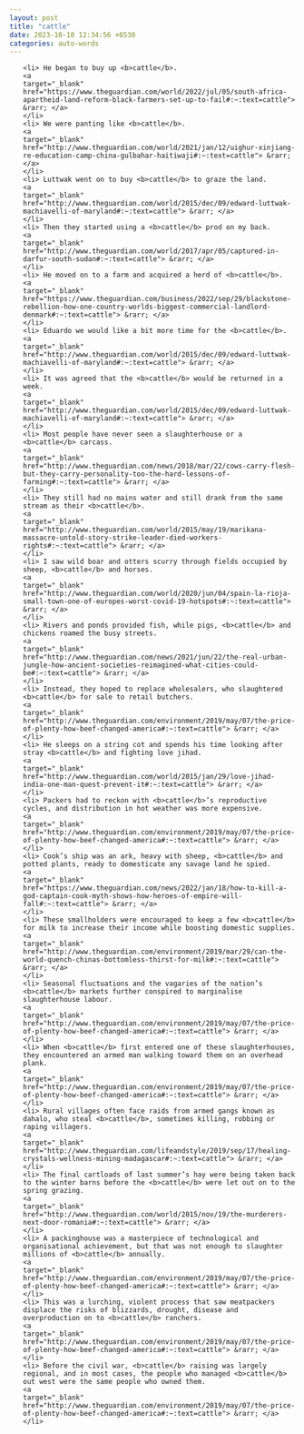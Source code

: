 ```yaml
---
layout: post
title: "cattle"
date: 2023-10-10 12:34:56 +0530
categories: auto-words
---
```

<ol>

    <li> He began to buy up <b>cattle</b>.
    <a 
    target="_blank" 
    href="https://www.theguardian.com/world/2022/jul/05/south-africa-apartheid-land-reform-black-farmers-set-up-to-fail#:~:text=cattle"> &rarr; </a>
    </li>
    <li> We were panting like <b>cattle</b>.
    <a 
    target="_blank" 
    href="http://www.theguardian.com/world/2021/jan/12/uighur-xinjiang-re-education-camp-china-gulbahar-haitiwaji#:~:text=cattle"> &rarr; </a>
    </li>
    <li> Luttwak went on to buy <b>cattle</b> to graze the land.
    <a 
    target="_blank" 
    href="http://www.theguardian.com/world/2015/dec/09/edward-luttwak-machiavelli-of-maryland#:~:text=cattle"> &rarr; </a>
    </li>
    <li> Then they started using a <b>cattle</b> prod on my back.
    <a 
    target="_blank" 
    href="http://www.theguardian.com/world/2017/apr/05/captured-in-darfur-south-sudan#:~:text=cattle"> &rarr; </a>
    </li>
    <li> He moved on to a farm and acquired a herd of <b>cattle</b>.
    <a 
    target="_blank" 
    href="https://www.theguardian.com/business/2022/sep/29/blackstone-rebellion-how-one-country-worlds-biggest-commercial-landlord-denmark#:~:text=cattle"> &rarr; </a>
    </li>
    <li> Eduardo we would like a bit more time for the <b>cattle</b>.
    <a 
    target="_blank" 
    href="http://www.theguardian.com/world/2015/dec/09/edward-luttwak-machiavelli-of-maryland#:~:text=cattle"> &rarr; </a>
    </li>
    <li> It was agreed that the <b>cattle</b> would be returned in a week.
    <a 
    target="_blank" 
    href="http://www.theguardian.com/world/2015/dec/09/edward-luttwak-machiavelli-of-maryland#:~:text=cattle"> &rarr; </a>
    </li>
    <li> Most people have never seen a slaughterhouse or a <b>cattle</b> carcass.
    <a 
    target="_blank" 
    href="http://www.theguardian.com/news/2018/mar/22/cows-carry-flesh-but-they-carry-personality-too-the-hard-lessons-of-farming#:~:text=cattle"> &rarr; </a>
    </li>
    <li> They still had no mains water and still drank from the same stream as their <b>cattle</b>.
    <a 
    target="_blank" 
    href="http://www.theguardian.com/world/2015/may/19/marikana-massacre-untold-story-strike-leader-died-workers-rights#:~:text=cattle"> &rarr; </a>
    </li>
    <li> I saw wild boar and otters scurry through fields occupied by sheep, <b>cattle</b> and horses.
    <a 
    target="_blank" 
    href="http://www.theguardian.com/world/2020/jun/04/spain-la-rioja-small-town-one-of-europes-worst-covid-19-hotspots#:~:text=cattle"> &rarr; </a>
    </li>
    <li> Rivers and ponds provided fish, while pigs, <b>cattle</b> and chickens roamed the busy streets.
    <a 
    target="_blank" 
    href="http://www.theguardian.com/news/2021/jun/22/the-real-urban-jungle-how-ancient-societies-reimagined-what-cities-could-be#:~:text=cattle"> &rarr; </a>
    </li>
    <li> Instead, they hoped to replace wholesalers, who slaughtered <b>cattle</b> for sale to retail butchers.
    <a 
    target="_blank" 
    href="http://www.theguardian.com/environment/2019/may/07/the-price-of-plenty-how-beef-changed-america#:~:text=cattle"> &rarr; </a>
    </li>
    <li> He sleeps on a string cot and spends his time looking after stray <b>cattle</b> and fighting love jihad.
    <a 
    target="_blank" 
    href="http://www.theguardian.com/world/2015/jan/29/love-jihad-india-one-man-quest-prevent-it#:~:text=cattle"> &rarr; </a>
    </li>
    <li> Packers had to reckon with <b>cattle</b>’s reproductive cycles, and distribution in hot weather was more expensive.
    <a 
    target="_blank" 
    href="http://www.theguardian.com/environment/2019/may/07/the-price-of-plenty-how-beef-changed-america#:~:text=cattle"> &rarr; </a>
    </li>
    <li> Cook’s ship was an ark, heavy with sheep, <b>cattle</b> and potted plants, ready to domesticate any savage land he spied.
    <a 
    target="_blank" 
    href="https://www.theguardian.com/news/2022/jan/18/how-to-kill-a-god-captain-cook-myth-shows-how-heroes-of-empire-will-fall#:~:text=cattle"> &rarr; </a>
    </li>
    <li> These smallholders were encouraged to keep a few <b>cattle</b> for milk to increase their income while boosting domestic supplies.
    <a 
    target="_blank" 
    href="http://www.theguardian.com/environment/2019/mar/29/can-the-world-quench-chinas-bottomless-thirst-for-milk#:~:text=cattle"> &rarr; </a>
    </li>
    <li> Seasonal fluctuations and the vagaries of the nation’s <b>cattle</b> markets further conspired to marginalise slaughterhouse labour.
    <a 
    target="_blank" 
    href="http://www.theguardian.com/environment/2019/may/07/the-price-of-plenty-how-beef-changed-america#:~:text=cattle"> &rarr; </a>
    </li>
    <li> When <b>cattle</b> first entered one of these slaughterhouses, they encountered an armed man walking toward them on an overhead plank.
    <a 
    target="_blank" 
    href="http://www.theguardian.com/environment/2019/may/07/the-price-of-plenty-how-beef-changed-america#:~:text=cattle"> &rarr; </a>
    </li>
    <li> Rural villages often face raids from armed gangs known as dahalo, who steal <b>cattle</b>, sometimes killing, robbing or raping villagers.
    <a 
    target="_blank" 
    href="http://www.theguardian.com/lifeandstyle/2019/sep/17/healing-crystals-wellness-mining-madagascar#:~:text=cattle"> &rarr; </a>
    </li>
    <li> The final cartloads of last summer’s hay were being taken back to the winter barns before the <b>cattle</b> were let out on to the spring grazing.
    <a 
    target="_blank" 
    href="http://www.theguardian.com/world/2015/nov/19/the-murderers-next-door-romania#:~:text=cattle"> &rarr; </a>
    </li>
    <li> A packinghouse was a masterpiece of technological and organisational achievement, but that was not enough to slaughter millions of <b>cattle</b> annually.
    <a 
    target="_blank" 
    href="http://www.theguardian.com/environment/2019/may/07/the-price-of-plenty-how-beef-changed-america#:~:text=cattle"> &rarr; </a>
    </li>
    <li> This was a lurching, violent process that saw meatpackers displace the risks of blizzards, drought, disease and overproduction on to <b>cattle</b> ranchers.
    <a 
    target="_blank" 
    href="http://www.theguardian.com/environment/2019/may/07/the-price-of-plenty-how-beef-changed-america#:~:text=cattle"> &rarr; </a>
    </li>
    <li> Before the civil war, <b>cattle</b> raising was largely regional, and in most cases, the people who managed <b>cattle</b> out west were the same people who owned them.
    <a 
    target="_blank" 
    href="http://www.theguardian.com/environment/2019/may/07/the-price-of-plenty-how-beef-changed-america#:~:text=cattle"> &rarr; </a>
    </li>